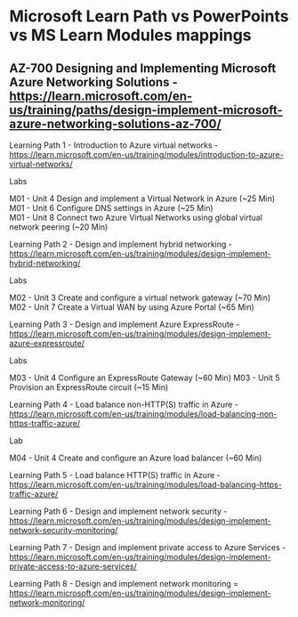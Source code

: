 # Microsoft Learn Path vs PowerPoints vs MS Learn Modules mappings

## AZ-700 Designing and Implementing Microsoft Azure Networking Solutions - https://learn.microsoft.com/en-us/training/paths/design-implement-microsoft-azure-networking-solutions-az-700/

Learning Path 1 - Introduction to Azure virtual networks - https://learn.microsoft.com/en-us/training/modules/introduction-to-azure-virtual-networks/ <br>

Labs <br>

M01 - Unit 4 Design and implement a Virtual Network in Azure (~25 Min) <br>
M01 - Unit 6 Configure DNS settings in Azure (~25 Min) <br>
M01 - Unit 8 Connect two Azure Virtual Networks using global virtual network peering (~20 Min) <br>

Learning Path 2 - Design and implement hybrid networking - https://learn.microsoft.com/en-us/training/modules/design-implement-hybrid-networking/ <br>

Labs <BR>

M02 - Unit 3 Create and configure a virtual network gateway (~70 Min) <br>
M02 - Unit 7 Create a Virtual WAN by using Azure Portal (~65 Min) <BR>

Learning Path 3 - Design and implement Azure ExpressRoute - https://learn.microsoft.com/en-us/training/modules/design-implement-azure-expressroute/ <br>

Labs <br>

M03 - Unit 4 Configure an ExpressRoute Gateway (~60 Min)
M03 - Unit 5 Provision an ExpressRoute circuit (~15 Min)

Learning Path 4 - Load balance non-HTTP(S) traffic in Azure - https://learn.microsoft.com/en-us/training/modules/load-balancing-non-https-traffic-azure/ <br>

Lab <br>

M04 - Unit 4 Create and configure an Azure load balancer (~60 Min)


Learning Path 5 - Load balance HTTP(S) traffic in Azure - https://learn.microsoft.com/en-us/training/modules/load-balancing-https-traffic-azure/ <br>

Learning Path 6 - Design and implement network security - https://learn.microsoft.com/en-us/training/modules/design-implement-network-security-monitoring/ <br>

Learning Path 7 - Design and implement private access to Azure Services - https://learn.microsoft.com/en-us/training/modules/design-implement-private-access-to-azure-services/ <br>

Learning Path 8 - Design and implement network monitoring = https://learn.microsoft.com/en-us/training/modules/design-implement-network-monitoring/ <br>